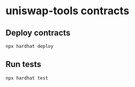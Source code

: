 # uniswap-tools contracts

## Deploy contracts

```shell
npx hardhat deploy
```

## Run tests

```shell
npx hardhat test
```
